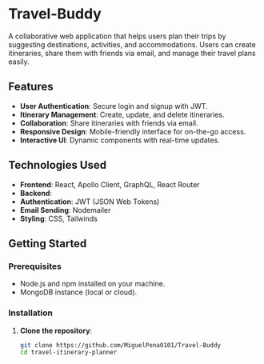 # Travel-Buddy

A collaborative web application that helps users plan their trips by suggesting destinations, activities, and accommodations. Users can create itineraries, share them with friends via email, and manage their travel plans easily.

## Features

- **User Authentication**: Secure login and signup with JWT.
- **Itinerary Management**: Create, update, and delete itineraries.
- **Collaboration**: Share itineraries with friends via email.
- **Responsive Design**: Mobile-friendly interface for on-the-go access.
- **Interactive UI**: Dynamic components with real-time updates.

## Technologies Used

- **Frontend**: React, Apollo Client, GraphQL, React Router
- **Backend**: 
- **Authentication**: JWT (JSON Web Tokens)
- **Email Sending**: Nodemailer
- **Styling**: CSS, Tailwinds

## Getting Started

### Prerequisites

- Node.js and npm installed on your machine.
- MongoDB instance (local or cloud).

### Installation

1. **Clone the repository**:

   ```bash
   git clone https://github.com/MiguelPena0101/Travel-Buddy
   cd travel-itinerary-planner
